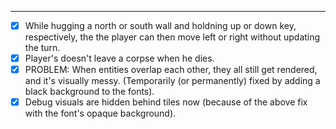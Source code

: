 




------------------------------------------------------------------

- [x] While hugging a north or south wall and holdning up or down key, respectively, the the player can then move left or right without updating the turn.
- [x] Player's doesn't leave a corpse when he dies.
- [x] PROBLEM: When entities overlap each other, they all still get rendered, and it's visually messy. (Temporarily (or permanently) fixed by adding a black background to the fonts).
- [x] Debug visuals are hidden behind tiles now (because of the above fix with the font's opaque background).
